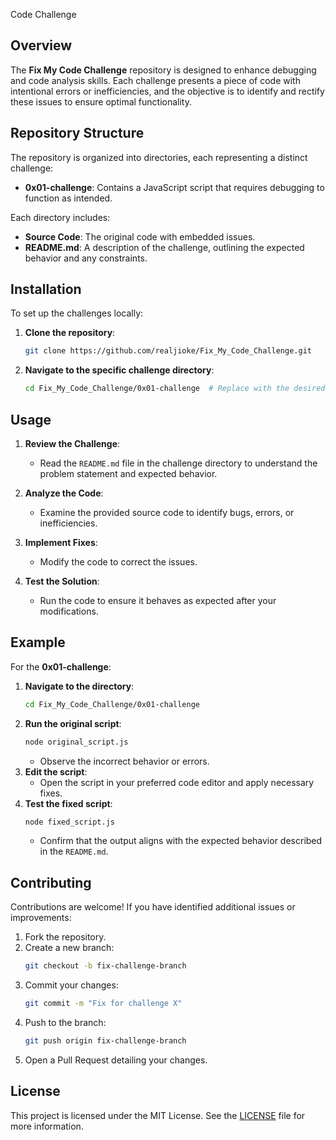 Code Challenge

## Overview

The **Fix My Code Challenge** repository is designed to enhance debugging and code analysis skills. Each challenge presents a piece of code with intentional errors or inefficiencies, and the objective is to identify and rectify these issues to ensure optimal functionality.

## Repository Structure

The repository is organized into directories, each representing a distinct challenge:

- **0x01-challenge**: Contains a JavaScript script that requires debugging to function as intended.

Each directory includes:

- **Source Code**: The original code with embedded issues.
- **README.md**: A description of the challenge, outlining the expected behavior and any constraints.

## Installation

To set up the challenges locally:

1. **Clone the repository**:
   ```bash
   git clone https://github.com/realjioke/Fix_My_Code_Challenge.git
   ```
2. **Navigate to the specific challenge directory**:
   ```bash
   cd Fix_My_Code_Challenge/0x01-challenge  # Replace with the desired challenge directory
   ```

## Usage

1. **Review the Challenge**:
   - Read the `README.md` file in the challenge directory to understand the problem statement and expected behavior.

2. **Analyze the Code**:
   - Examine the provided source code to identify bugs, errors, or inefficiencies.

3. **Implement Fixes**:
   - Modify the code to correct the issues.

4. **Test the Solution**:
   - Run the code to ensure it behaves as expected after your modifications.

## Example

For the **0x01-challenge**:

1. **Navigate to the directory**:
   ```bash
   cd Fix_My_Code_Challenge/0x01-challenge
   ```
2. **Run the original script**:
   ```bash
   node original_script.js
   ```
   - Observe the incorrect behavior or errors.
3. **Edit the script**:
   - Open the script in your preferred code editor and apply necessary fixes.
4. **Test the fixed script**:
   ```bash
   node fixed_script.js
   ```
   - Confirm that the output aligns with the expected behavior described in the `README.md`.

## Contributing

Contributions are welcome! If you have identified additional issues or improvements:

1. Fork the repository.
2. Create a new branch:
   ```bash
   git checkout -b fix-challenge-branch
   ```
3. Commit your changes:
   ```bash
   git commit -m "Fix for challenge X"
   ```
4. Push to the branch:
   ```bash
   git push origin fix-challenge-branch
   ```
5. Open a Pull Request detailing your changes.

## License

This project is licensed under the MIT License. See the [LICENSE](./LICENSE) file for more information.


